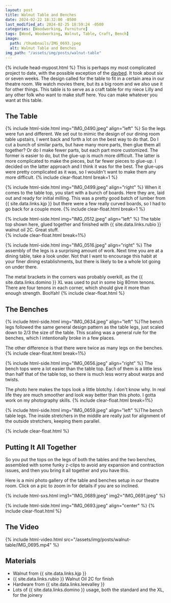 ```yaml
---
layout: post
title: Walnut Table and Benches
date: 2024-02-22 18:32:00 -0500
last_modified_at: 2024-02-25 18:59:24 -0500
categories: [Woodworking, Furniture]
tags: [Wood, Woodworking, Walnut, Table, Craft, Bench]
image:
  path: /thumbnails/IMG_0693.jpeg
  alt: Walnut Table and Benches
img_path: "/assets/img/posts/walnut-table"
---
```

{% include head-mypost.html %}
This is perhaps my most complicated project to date, with the possible exception of the [daybed](/posts/daybed).  It took about six or seven weeks.  The design called for the table to fit in a certain area in our theatre room.  We watch movies there, but its a big room and we also use it for other things.  This table is to serve as a craft table for my niece Lilly and any other folk who want to make stuff here.  You can make whatever you want at this table.

## The Table

{% include html-side.html img="IMG_0490.jpeg" align="left" %}
So the legs were fun and different.  We set out to mimic the design of our dining room table upstairs, I went back and forth a lot on the best way to do that.  Do I cut a bunch of similar parts, but have many more parts, then glue them all together?  Or do I make fewer parts, but each part more customized.  The former is easier to do, but the glue-up is much more difficult.  The latter is more complicated to make the pieces, but far fewer pieces to glue-up.  I decided on the latter approach and I think it was for the best.  The glue-ups were pretty complicated as it was, so I wouldn't want to make them any more difficult.
{% include clear-float.html break=1 %}

{% include html-side.html img="IMG_0499.jpeg" align="right" %}
When it comes to the table top, you start with a bunch of boards.  Here they are, laid out and ready for initial milling.  This was a pretty good batch of lumber from {{ site.data.links.kjp }} but there were a few really curved boards, so I had to go back for a couple more.
{% include clear-float.html  break=1 %}

{% include html-side.html img="IMG_0512.jpeg" align="left" %}
The table top shown here, glued together and finished with {{ site.data.links.rubio }} walnut oil 2C.  Great stuff.  
{% include clear-float.html break=1%}

{% include html-side.html img="IMG_0516.jpeg" align="right" %}
The assembly of the legs is a surprising amount of work.  Next time you are at a dining table, take a look under.  Not that I want to encourage this habit at your finer dining establishments, but there is likely to be a whole lot going on under there.  

The metal brackets in the corners was probably overkill, as the {{ site.data.links.domino }} XL was used to put in some big 80mm tenons.  There are four tenons in each corner, which should give it more than enough strength.  BooYah!
{% include clear-float.html %}

## The Benches

{% include html-side.html img="IMG_0634.jpeg" align="left" %}The bench legs followed the same general design pattern as the table legs, just scaled down to 2/3 the size of the table.  This scaling was a general rule for the benches, which I intentionally broke in a few places.

The other difference is that there were twice as many legs on the benches.
{% include clear-float.html break=1%}

{% include html-side.html img="IMG_0656.jpeg" align="right" %} The bench tops were a lot easier than the table top.  Each of them is a little less than half that of the table top, so there is much less worry about warps and twists.

The photo here makes the tops look a little blotchy.  I don't know why.  In real life they are much smoother and look way better than this photo.  I gotta work on my photography skills.
{% include clear-float.html break=1%}

{% include html-side.html img="IMG_0659.jpeg" align="left" %}The bench table legs.  The inside stretchers in the middle are really just for alignment of the outside stretchers, keeping them parallel.

{% include clear-float.html %}

## Putting It All Together

So you put the tops on the legs of both the tables and the two benches, assembled with some funky z-clips to avoid any expansion and contraction issues, and then you bring it all together and you have this.

Here is a mini photo gallery of the table and benches setup in our theatre room.  Click on a pic to zoom in for details if you are so inclined.

{% include html-sxs.html img1="IMG_0689.jpeg" img2="IMG_0691.jpeg" %}

{% include html-side.html img="IMG_0693.jpeg" align="center" %}
{% include clear-float.html %}

## The Video

{% include html-video.html src="/assets/img/posts/walnut-table/IMG_0695.mp4" %}

## Materials

- Walnut from {{ site.data.links.kjp }}
- {{ site.data.links.rubio }} Walnut Oil 2C for finish
- Hardware from {{ site.data.links.leevalley }}
- Lots of {{ site.data.links.domino }} usage, both the standard and the XL, for the joinery
